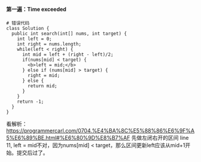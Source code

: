 #### 第一遍：Time exceeded 

```
# 错误代码
class Solution {
  public int search(int[] nums, int target) {
    int left = 0;
    int right = nums.length;
    while(left < right) {
      int mid = left + (right - left)/2;
      if(nums[mid] < target) {
        <b>left = mid;</b>
      } else if (nums[mid] > target) {
        right = mid;
      } else {
        return mid;
      }
    }
    return -1;
  }
}
```

看解析：https://programmercarl.com/0704.%E4%BA%8C%E5%88%86%E6%9F%A5%E6%89%BE.html#%E6%80%9D%E8%B7%AF
先做左闭右开的区间
line 11, left = mid不对，因为nums[mid] < target，那么区间更新left应该从mid+1开始。提交后过了。

